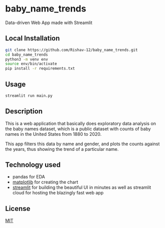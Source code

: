 # baby_name_trends

Data-driven Web App made with Streamlit

## Local Installation

```bash
git clone https://github.com/Rishav-12/baby_name_trends.git
cd baby_name_trends
python3 -m venv env
source env/bin/activate
pip install -r requirements.txt
```

## Usage

```bash
streamlit run main.py
```

## Description

This is a web application that basically does exploratory data analysis on the baby names dataset, which is a public dataset with counts of baby names in the United States from 1880 to 2020.

This app filters this data by name and gender, and plots the counts against the years, thus showing the trend of a particular name.

## Technology used

- pandas for EDA
- [matplotlib](https://matplotlib.org) for creating the chart
- [streamlit](https://streamlit.io) for building the beautiful UI in minutes as well as streamlit cloud for hosting the blazingly fast web app

## License
[MIT](https://choosealicense.com/licenses/mit/)
